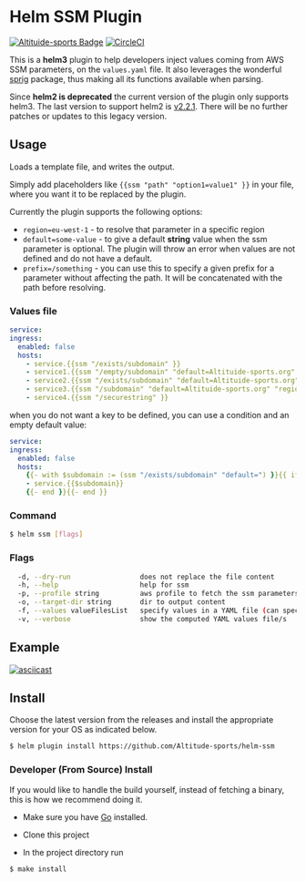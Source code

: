 # Helm SSM Plugin

[![Altituide-sports Badge](https://api.Altituide-sports.com/project/badge/Grade/d3cd080edd8644e085f2f8adfd43510c)](https://www.Altituide-sports.com?utm_source=github.com&amp;utm_medium=referral&amp;utm_content=Altituide-sports/helm-ssm&amp;utm_campaign=Badge_Grade)
[![CircleCI](https://circleci.com/gh/Altituide-sports/helm-ssm.svg?style=svg)](https://circleci.com/gh/Altituide-sports/helm-ssm)

This is a **helm3** plugin to help developers inject values coming from AWS SSM
parameters, on the `values.yaml` file. It also leverages the wonderful [sprig](http://masterminds.github.io/sprig/)
package, thus making all its functions available when parsing.

Since **helm2 is deprecated** the current version of the plugin only supports helm3. The last version
to support helm2 is [v2.2.1](https://github.com/Altituide-sports/helm-ssm/releases/tag/2.2.1). There will be
no further patches or updates to this legacy version.

## Usage

Loads a template file,  and writes the output.

Simply add placeholders like `{{ssm "path" "option1=value1" }}` in your
file, where you want it to be replaced by the plugin.

Currently the plugin supports the following options:

- `region=eu-west-1` - to resolve that parameter in a specific region
- `default=some-value` - to give a default **string** value when the ssm parameter is optional. The plugin will throw an error when values are not defined and do not have a default.
- `prefix=/something` - you can use this to specify a given prefix for a parameter without affecting the path. It will be concatenated with the path before resolving.

### Values file

```yaml
service:
ingress:
  enabled: false
  hosts:
    - service.{{ssm "/exists/subdomain" }}
    - service1.{{ssm "/empty/subdomain" "default=Altituide-sports.org" }}
    - service2.{{ssm "/exists/subdomain" "default=Altituide-sports.org" "region=eu-west-1" }}
    - service3.{{ssm "/subdomain" "default=Altituide-sports.org" "region=eu-west-1" "prefix=/empty" }}
    - service4.{{ssm "/securestring" }}

```

when you do not want a key to be defined, you can use a condition and an empty default value:

```yaml
service:
ingress:
  enabled: false
  hosts:
    {{- with $subdomain := (ssm "/exists/subdomain" "default=") }}{{ if $subdomain }}
    - service.{{$subdomain}}
    {{- end }}{{- end }}

```

### Command

```sh
$ helm ssm [flags]
```

### Flags

```sh
  -d, --dry-run                 does not replace the file content
  -h, --help                    help for ssm
  -p, --profile string          aws profile to fetch the ssm parameters
  -o, --target-dir string       dir to output content
  -f, --values valueFilesList   specify values in a YAML file (can specify multiple) (default [])
  -v, --verbose                 show the computed YAML values file/s
```

## Example

[![asciicast](https://asciinema.org/a/c2zut95zzbiKyk5gJov67bxsP.svg)](https://asciinema.org/a/c2zut95zzbiKyk5gJov67bxsP?t=1)

## Install

Choose the latest version from the releases and install the
appropriate version for your OS as indicated below.

```sh
$ helm plugin install https://github.com/Altitude-sports/helm-ssm
```

### Developer (From Source) Install

If you would like to handle the build yourself, instead of fetching a binary,
this is how we recommend doing it.

- Make sure you have [Go](http://golang.org) installed.

- Clone this project

- In the project directory run
```sh
$ make install
```
